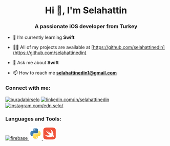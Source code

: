 <h1 align="center">Hi 👋, I'm Selahattin</h1>
<h3 align="center">A passionate iOS developer from Turkey</h3>

- 🌱 I’m currently learning **Swift**

- 👨‍💻 All of my projects are available at [https://github.com/selahattinedin](https://github.com/selahattinedin)

- 💬 Ask me about **Swift**

- 📫 How to reach me **selahattinedin1@gmail.com**

<h3 align="left">Connect with me:</h3>
<p align="left">
<a href="https://twitter.com/buradabirselo" target="blank"><img align="center" src="https://raw.githubusercontent.com/rahuldkjain/github-profile-readme-generator/master/src/images/icons/Social/twitter.svg" alt="buradabirselo" height="30" width="40" /></a>
<a href="https://linkedin.com/in/linkedin.com/in/selahattinedin" target="blank"><img align="center" src="https://raw.githubusercontent.com/rahuldkjain/github-profile-readme-generator/master/src/images/icons/Social/linked-in-alt.svg" alt="linkedin.com/in/selahattinedin" height="30" width="40" /></a>
<a href="https://instagram.com/instagram.com/edn.selo/" target="blank"><img align="center" src="https://raw.githubusercontent.com/rahuldkjain/github-profile-readme-generator/master/src/images/icons/Social/instagram.svg" alt="instagram.com/edn.selo/" height="30" width="40" /></a>
</p>

<h3 align="left">Languages and Tools:</h3>
<p align="left"> <a href="https://firebase.google.com/" target="_blank" rel="noreferrer"> <img src="https://www.vectorlogo.zone/logos/firebase/firebase-icon.svg" alt="firebase" width="40" height="40"/> </a> <a href="https://www.python.org" target="_blank" rel="noreferrer"> <img src="https://raw.githubusercontent.com/devicons/devicon/master/icons/python/python-original.svg" alt="python" width="40" height="40"/> </a> <a href="https://developer.apple.com/swift/" target="_blank" rel="noreferrer"> <img src="https://raw.githubusercontent.com/devicons/devicon/master/icons/swift/swift-original.svg" alt="swift" width="40" height="40"/> </a> </p>


